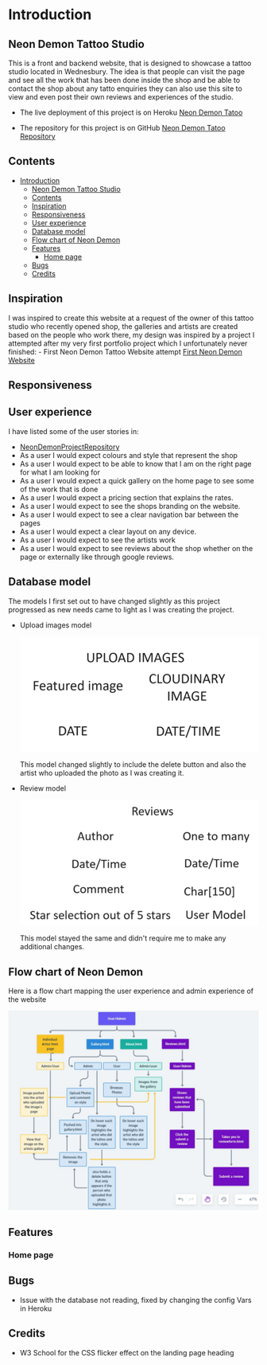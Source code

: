 # Introduction

## Neon Demon Tattoo Studio

This is a front and backend website, that is designed to showcase a tattoo studio located in Wednesbury.
The idea is that people can visit the page and see all the work that has been done inside the shop and be able to contact
the shop about any tatto enquiries they can also use this site to view and even post their own reviews and experiences of the studio.

- The live deployment of this project is on Heroku [Neon Demon Tatoo](https://neondemontattoostudio-7b563027908c.herokuapp.com/)
  
- The repository for this project is on GitHub [Neon Demon Tatoo Repository](https://github.com/LiamEdwards931/NeonDemonPortfolioProject4?tab=readme-ov-file)
  
## Contents

- [Introduction](#introduction)
  - [Neon Demon Tattoo Studio](#neon-demon-tattoo-studio)
  - [Contents](#contents)
  - [Inspiration](#inspiration)
  - [Responsiveness](#responsiveness)
  - [User experience](#user-experience)
  - [Database model](#database-model)
  - [Flow chart of Neon Demon](#flow-chart-of-neon-demon)
  - [Features](#features)
    - [Home page](#home-page)
  - [Bugs](#bugs)
  - [Credits](#credits)

## Inspiration

I was inspired to create this website at a request of the owner of this tattoo studio who recently opened shop,
the galleries and artists are created based on the people who work there,
my design was inspired by a project I attempted after my very first portfolio project which I unfortunately never finished:
    - First Neon Demon Tattoo Website attempt [First Neon Demon Website](https://liamedwards931.github.io/neon-demon/)


## Responsiveness




## User experience

I have listed some of the user stories in:

- [NeonDemonProjectRepository](https://github.com/users/LiamEdwards931/projects/4/views/1)
- As a user I would expect colours and style that represent the shop
- As a user I would expect to be able to know that I am on the right page for what I am looking for
- As a user I would expect a quick gallery on the home page to see some of the work that is done
- As a user I would expect a pricing section that explains the rates.
- As a user I would expect to see the shops branding on the website.
- As a user I would expect to see a clear navigation bar between the pages
- As a user I would expect a clear layout on any device.
- As a user I would expect to see the artists work
- As a user I would expect to see reviews about the shop whether on the page or externally like through google reviews.

## Database model

  The models I first set out to have changed slightly as this project progressed as new needs came to light as I was creating the project.
  
- Upload images model

  ![database model](readmeimages/Databasemodel1.png)
  
  This model changed slightly to include the delete button and also the artist who uploaded the photo as I was creating it.
  
- Review model
  
  ![database model 2](readmeimages/databasemodel2.png)
  
  This model stayed the same and didn't require me to make any additional changes.

## Flow chart of Neon Demon

Here is a flow chart mapping the user experience and admin experience of the website

![Flow Chart](readmeimages/FlowChart.jpg)

## Features

### Home page

## Bugs

- Issue with the database not reading, fixed by changing the config Vars in Heroku

## Credits

- W3 School for the CSS flicker effect on the landing page heading
